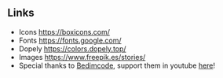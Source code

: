## Links
- Icons https://boxicons.com/
- Fonts https://fonts.google.com/
- Dopely https://colors.dopely.top/
- Images https://www.freepik.es/stories/
- Special thanks to [Bedimcode](https://github.com/bedimcode), support them in youtube [here](https://www.youtube.com/Bedimcode)!
